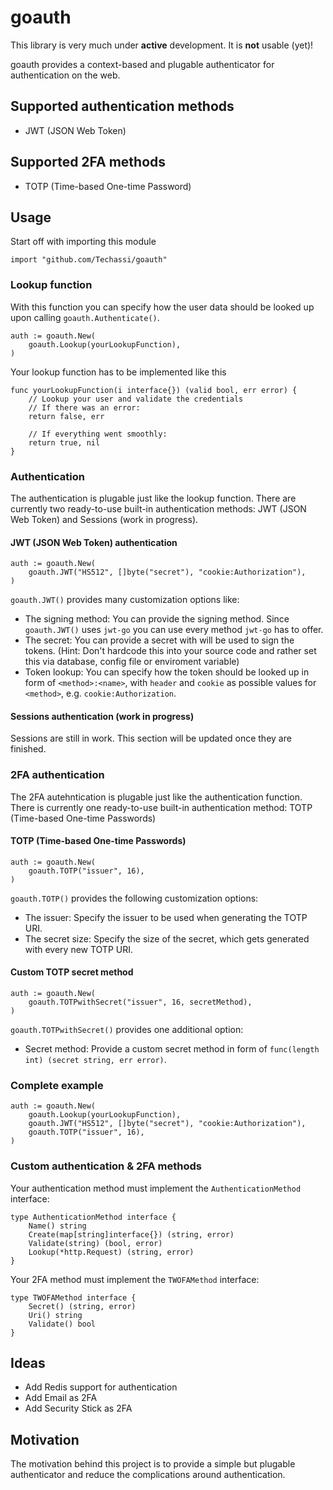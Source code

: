 # goauth

This library is very much under **active** development. It is **not** usable (yet)!

goauth provides a context-based and plugable authenticator for authentication on the web.

## Supported authentication methods

-   JWT (JSON Web Token)

## Supported 2FA methods

-   TOTP (Time-based One-time Password)

## Usage

Start off with importing this module

```golang
import "github.com/Techassi/goauth"
```

### Lookup function
With this function you can specify how the user data should be looked up upon calling 
`goauth.Authenticate()`.

```golang
auth := goauth.New(
	goauth.Lookup(yourLookupFunction),
)
```

Your lookup function has to be implemented like this

```golang
func yourLookupFunction(i interface{}) (valid bool, err error) {
	// Lookup your user and validate the credentials
	// If there was an error:
	return false, err

	// If everything went smoothly:
	return true, nil
}
```

### Authentication
The authentication is plugable just like the lookup function. There are currently two 
ready-to-use built-in authentication methods: JWT (JSON Web Token) and Sessions (work in
progress).

#### JWT (JSON Web Token) authentication

```golang
auth := goauth.New(
	goauth.JWT("HS512", []byte("secret"), "cookie:Authorization"),
)
```

`goauth.JWT()` provides many customization options like:
- The signing method: You can provide the signing method. Since `goauth.JWT()` uses `jwt-go` you can use every method `jwt-go` has to offer.
- The secret: You can provide a secret with will be used to sign the tokens. (Hint: Don't hardcode this into your source code and rather set this via database, config file or enviroment variable)
- Token lookup: You can specify how the token should be looked up in form of `<method>:<name>`, with `header` and `cookie` as possible values for `<method>`, e.g. `cookie:Authorization`.

#### Sessions authentication (work in progress)
Sessions are still in work. This section will be updated once they are finished.

### 2FA authentication
The 2FA autehntication is plugable just like the authentication function. There is currently one 
ready-to-use built-in authentication method: TOTP (Time-based One-time Passwords)

#### TOTP (Time-based One-time Passwords)

```golang
auth := goauth.New(
	goauth.TOTP("issuer", 16),
)
```

`goauth.TOTP()` provides the following customization options:
- The issuer: Specify the issuer to be used when generating the TOTP URI.
- The secret size: Specify the size of the secret, which gets generated with every new TOTP URI.

#### Custom TOTP secret method

```golang
auth := goauth.New(
	goauth.TOTPwithSecret("issuer", 16, secretMethod),
)
```

`goauth.TOTPwithSecret()` provides one additional option:
- Secret method: Provide a custom secret method in form of `func(length int) (secret string, err error)`.

### Complete example

```golang
auth := goauth.New(
	goauth.Lookup(yourLookupFunction),
	goauth.JWT("HS512", []byte("secret"), "cookie:Authorization"),
	goauth.TOTP("issuer", 16),
)
```

### Custom authentication & 2FA methods

Your authentication method must implement the `AuthenticationMethod` interface:

```golang
type AuthenticationMethod interface {
	Name() string
	Create(map[string]interface{}) (string, error)
	Validate(string) (bool, error)
	Lookup(*http.Request) (string, error)
}
```

Your 2FA method must implement the `TWOFAMethod` interface:

```golang
type TWOFAMethod interface {
	Secret() (string, error)
	Uri() string
	Validate() bool
}
```

## Ideas

- Add Redis support for authentication
- Add Email as 2FA
- Add Security Stick as 2FA

## Motivation
The motivation behind this project is to provide a simple but plugable authenticator and 
reduce the complications around authentication.

